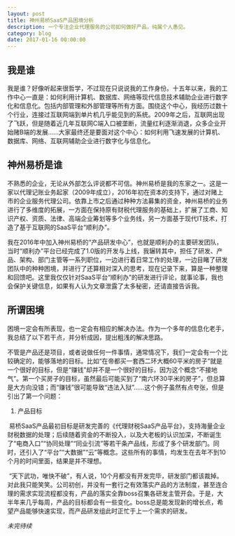 ```yaml
---
layout: post
title: 神州易桥SaaS产品困境分析
description: 一个专注企业代理服务的公司如何做好产品，纯属个人愚见。
category: blog
date: 2017-01-16 00:00:00
---
```


我是谁
--------

我是谁？好像听起来很哲学，不过现在只说说我的工作身份。十五年以来，我的工作中心一直是：如何利用计算机、数据库、网络等现代信息技术辅助企业进行数字化和信息化。包括内部管理和外部管理等所有方面。围绕这个中心，我经历过数十个行业，连接过互联网端到单片机几乎能见到的系统。2009年之后，互联网出现了飞跃，但是随着近几年互联网C端入口被垄断，流量红利逐渐消退，众多企业开始赌B端的发展……大家最终还是要面对这个中心：如何利用飞速发展的计算机、数据库、网络、互联网辅助企业进行数字化与信息化。

神州易桥是谁
----------

不熟悉的企业，无论从外部怎么评说都不可信。神州易桥是我的东家之一。这是一家以代理记账业务起家（2009年成立），2016年初在资本的支持下，通过对赌上市的企业服务代理公司。依靠上市之后通过种种方法募集的资金，神州易桥的业务进行了多维度的拓展，一方面在保持原有财税代理服务的基础上，扩展了工商、知识产权、资质、法律、高端企业筹划等多个业务线，另一方面基于现代IT技术，打造了基于互联网的SaaS平台“顺利办”。

我在2016年中加入神州易桥的“产品研发中心”，也就是顺利办的主要研发团队，当时“顺利办”平台已经完成了1.0版的开发与上线，我辗转其中，担任了研发、产品、架构、部门主管等一系列职位，一边进行着日常工作的处理，一边目睹了研发团队中的种种困境，并进行了还算相对深入的思考，现在记录下来，算是一种整理和回馈吧。这里我仅仅针对SaaS平台“顺利办”的研发进行评论，就事论事，我也会保护关键信息，如果有人认为文章泄露了太多秘密，还请直接告诉我。

所谓困境
-------

困境一定会有所表现，也一定会有相应的解决办法。作为一个多年的信息化老手，我总结了以下若干点，并分析成因，提出粗浅的解决思路。

不管是产品还是项目，或者说做任何一件事情，通常情况下，我们一定会有一个比较确定的，能够落地的目标。比如“在帝都买一套西二环大概60平米的房子”就是一个很好的目标，但是“赚钱”却并不是一个很好的目标，因为这个概念“不接地气”。第一个买房子的目标，虽然最后可能买到了“南六环30平米的房子”，但总算是大方向没错；而“赚钱”很可能导致“违法入狱”……这个例子虽然有点夸张，但是引出了第一个问题：

1. 产品目标

  易桥SaaS产品最初目标是研发完善的《代理财税SaaS产品平台》，支持海量企业财税数据的处理；后续随着资金的不断投入，以及大老板的认识加深，不断诞生了“电商入口”“协同处理”“同业引流”等若干条产品线，形成了多个研发部门。同时，还引入了“平台”“大数据”“云”等概念。这些所有的事情，均发生在去年不到10个月的时间里面，结果是并不理想。
  
  “天下武功，唯快不破”，有人说，10个月都没有开发完毕，研发部门都该裁掉。对此我只能笑笑。公司初创，并没有一套行之有效落实产品的方法制度，甚至连合理的需求实现流程都没有，产品的落实全靠boss召集各研发主管开会。于是，大半年来几乎每周，产品的目标都会有一些变化。boss总是能发现新的增长点，希望产品能够快速实现，而产品研发组此时正忙于上一个需求的研发。
 
_未完待续_

